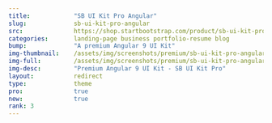 ```yaml
---
title:            "SB UI Kit Pro Angular"
slug:             sb-ui-kit-pro-angular
src:              https://shop.startbootstrap.com/product/sb-ui-kit-pro-angular/
categories:       landing-page business portfolio-resume blog
bump:             "A premium Angular 9 UI Kit"
img-thumbnail:    /assets/img/screenshots/premium/sb-ui-kit-pro-angular.jpg
img-full:         /assets/img/screenshots/premium/sb-ui-kit-pro-angular.png
img-desc:         "Premium Angular 9 UI Kit - SB UI Kit Pro"
layout:           redirect
type:             theme
pro:              true
new:              true
rank: 3
---
```

